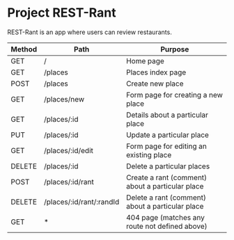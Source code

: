 # Project REST-Rant

REST-Rant is an app where users can review restaurants.

| Method     | Path                     | Purpose                                 |
| ---------- | ------------------------ | --------------------------------------- |
| GET        | /                        | Home page                               |
| GET        | /places                  | Places index page                       |
| POST       | /places                  | Create new place                        |
| GET        | /places/new              | Form page for creating a new place      |
| GET        | /places/:id              | Details about a particular place        |
| PUT        | /places/:id              | Update a particular place               |
| GET        | /places/:id/edit         | Form page for editing an existing place |
| DELETE     | /places/:id              | Delete a particular places              |
| POST       | /places/:id/rant         | Create a rant (comment) about a particular place |
| DELETE     | /places/:id/rant/:randId | Delete a rant (comment) about a particular place |
| GET        | *                        | 404 page (matches any route not defined above) |